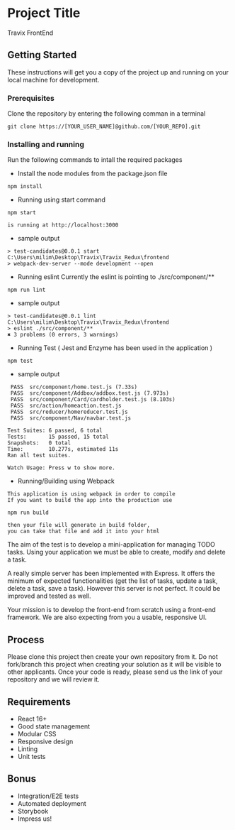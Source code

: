 # Project Title

Travix FrontEnd

## Getting Started

These instructions will get you a copy of the project up and running on your local machine for development.

### Prerequisites

Clone the repository by entering the following comman in a terminal

```
git clone https://[YOUR_USER_NAME]@github.com/[YOUR_REPO].git
```

### Installing and running

Run the following commands to intall the required packages

* Install the node modules from the package.json file

```
npm install
```

* Running using start command

```
npm start

is running at http://localhost:3000 
```

* sample output
```
> test-candidates@0.0.1 start C:\Users\milim\Desktop\Travix\Travix_Redux\frontend
> webpack-dev-server --mode development --open

```
* Running eslint 
Currently the eslint is pointing to ./src/component/**

```
npm run lint
```

* sample output
```
> test-candidates@0.0.1 lint C:\Users\milim\Desktop\Travix\Travix_Redux\frontend
> eslint ./src/component/**
✖ 3 problems (0 errors, 3 warnings)
```

* Running Test ( Jest and Enzyme has been used in the application ) 


```
npm test
```

* sample output
```
 PASS  src/component/home.test.js (7.33s)
 PASS  src/component/Addbox/addbox.test.js (7.973s)
 PASS  src/component/Card/cardholder.test.js (8.103s)
 PASS  src/action/homeaction.test.js    
 PASS  src/reducer/homereducer.test.js  
 PASS  src/component/Nav/navbar.test.js

Test Suites: 6 passed, 6 total
Tests:       15 passed, 15 total
Snapshots:   0 total
Time:        10.277s, estimated 11s
Ran all test suites.

Watch Usage: Press w to show more.
```


* Running/Building using Webpack

```
This application is using webpack in order to compile 
If you want to build the app into the production use

npm run build

then your file will generate in build folder, 
you can take that file and add it into your html

```


The aim of the test is to develop a mini-application for managing TODO tasks. Using your application we must be able to create, modify and delete a task.

A really simple server has been implemented with Express. It offers the minimum of expected functionalities (get the list of tasks, update a task, delete a task, save a task). However this server is not perfect. It could be improved and tested as well.

Your mission is to develop the front-end from scratch using a front-end framework. We are also expecting from you a usable, responsive UI.

## Process

Please clone this project then create your own repository from it. Do not fork/branch this project when creating your solution as it will be visible to other applicants. Once your code is ready, please send us the link of your repository and we will review it.

## Requirements

* React 16+
* Good state management
* Modular CSS
* Responsive design
* Linting
* Unit tests

## Bonus

* Integration/E2E tests
* Automated deployment
* Storybook
* Impress us!
